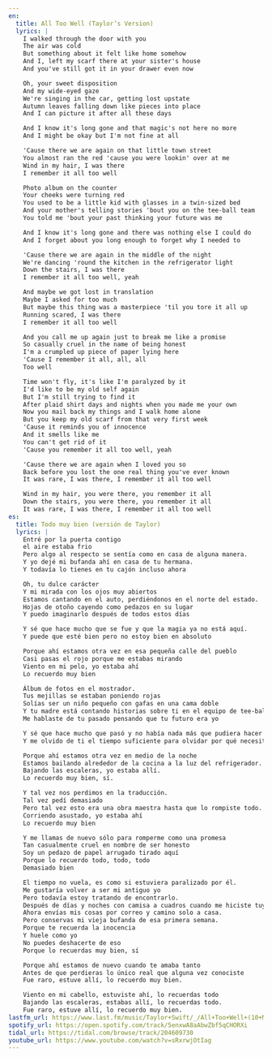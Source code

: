 ```yaml
---
en:
  title: All Too Well (Taylor’s Version)
  lyrics: |
    I walked through the door with you
    The air was cold
    But something about it felt like home somehow
    And I, left my scarf there at your sister's house
    And you've still got it in your drawer even now

    Oh, your sweet disposition
    And my wide-eyed gaze
    We're singing in the car, getting lost upstate
    Autumn leaves falling down like pieces into place
    And I can picture it after all these days

    And I know it's long gone and that magic's not here no more
    And I might be okay but I'm not fine at all

    'Cause there we are again on that little town street
    You almost ran the red 'cause you were lookin' over at me
    Wind in my hair, I was there
    I remember it all too well

    Photo album on the counter
    Your cheeks were turning red
    You used to be a little kid with glasses in a twin-sized bed
    And your mother's telling stories 'bout you on the tee-ball team
    You told me 'bout your past thinking your future was me

    And I know it's long gone and there was nothing else I could do
    And I forget about you long enough to forget why I needed to

    'Cause there we are again in the middle of the night
    We're dancing 'round the kitchen in the refrigerator light
    Down the stairs, I was there
    I remember it all too well, yeah

    And maybe we got lost in translation
    Maybe I asked for too much
    But maybe this thing was a masterpiece 'til you tore it all up
    Running scared, I was there
    I remember it all too well

    And you call me up again just to break me like a promise
    So casually cruel in the name of being honest
    I'm a crumpled up piece of paper lying here
    'Cause I remember it all, all, all
    Too well

    Time won't fly, it's like I'm paralyzed by it
    I'd like to be my old self again
    But I'm still trying to find it
    After plaid shirt days and nights when you made me your own
    Now you mail back my things and I walk home alone
    But you keep my old scarf from that very first week
    'Cause it reminds you of innocence
    And it smells like me
    You can't get rid of it
    'Cause you remember it all too well, yeah

    'Cause there we are again when I loved you so
    Back before you lost the one real thing you've ever known
    It was rare, I was there, I remember it all too well

    Wind in my hair, you were there, you remember it all
    Down the stairs, you were there, you remember it all
    It was rare, I was there, I remember it all too well
es:
  title: Todo muy bien (versión de Taylor)
  lyrics: |
    Entré por la puerta contigo
    el aire estaba frio
    Pero algo al respecto se sentía como en casa de alguna manera.
    Y yo dejé mi bufanda ahí en casa de tu hermana.
    Y todavía lo tienes en tu cajón incluso ahora

    Oh, tu dulce carácter
    Y mi mirada con los ojos muy abiertos
    Estamos cantando en el auto, perdiéndonos en el norte del estado.
    Hojas de otoño cayendo como pedazos en su lugar
    Y puedo imaginarlo después de todos estos días

    Y sé que hace mucho que se fue y que la magia ya no está aquí.
    Y puede que esté bien pero no estoy bien en absoluto

    Porque ahí estamos otra vez en esa pequeña calle del pueblo
    Casi pasas el rojo porque me estabas mirando
    Viento en mi pelo, yo estaba ahí
    Lo recuerdo muy bien

    Álbum de fotos en el mostrador.
    Tus mejillas se estaban poniendo rojas
    Solías ser un niño pequeño con gafas en una cama doble
    Y tu madre está contando historias sobre ti en el equipo de tee-ball
    Me hablaste de tu pasado pensando que tu futuro era yo

    Y sé que hace mucho que pasó y no había nada más que pudiera hacer
    Y me olvido de ti el tiempo suficiente para olvidar por qué necesitaba hacerlo.

    Porque ahí estamos otra vez en medio de la noche
    Estamos bailando alrededor de la cocina a la luz del refrigerador.
    Bajando las escaleras, yo estaba allí.
    Lo recuerdo muy bien, sí.

    Y tal vez nos perdimos en la traducción.
    Tal vez pedí demasiado
    Pero tal vez esto era una obra maestra hasta que lo rompiste todo.
    Corriendo asustado, yo estaba ahí
    Lo recuerdo muy bien

    Y me llamas de nuevo sólo para romperme como una promesa
    Tan casualmente cruel en nombre de ser honesto
    Soy un pedazo de papel arrugado tirado aquí
    Porque lo recuerdo todo, todo, todo
    Demasiado bien

    El tiempo no vuela, es como si estuviera paralizado por él.
    Me gustaría volver a ser mi antiguo yo
    Pero todavía estoy tratando de encontrarlo.
    Después de días y noches con camisa a cuadros cuando me hiciste tuyo
    Ahora envías mis cosas por correo y camino solo a casa.
    Pero conservas mi vieja bufanda de esa primera semana.
    Porque te recuerda la inocencia
    Y huele como yo
    No puedes deshacerte de eso
    Porque lo recuerdas muy bien, sí

    Porque ahí estamos de nuevo cuando te amaba tanto
    Antes de que perdieras lo único real que alguna vez conociste
    Fue raro, estuve allí, lo recuerdo muy bien.

    Viento en mi cabello, estuviste ahí, lo recuerdas todo
    Bajando las escaleras, estabas allí, lo recuerdas todo.
    Fue raro, estuve allí, lo recuerdo muy bien.
lastfm_url: https://www.last.fm/music/Taylor+Swift/_/All+Too+Well+(10+Minute+Version)+(Taylor%27s+Version)+(From+the+Vault)
spotify_url: https://open.spotify.com/track/5enxwA8aAbwZbf5qCHORXi
tidal_url: https://tidal.com/browse/track/204609730
youtube_url: https://www.youtube.com/watch?v=sRxrwjOtIag
---
```

